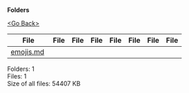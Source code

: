 **Folders**

[&lt;Go Back&gt;](../right.html)

<table><thead><tr class="header"><th><strong>File</strong></th><th><strong>File</strong></th><th><strong>File</strong></th><th><strong>File</strong></th><th><strong>File</strong></th><th><strong>File</strong></th><th><strong>File</strong></th><th><strong>File</strong></th></tr></thead><tbody><tr class="odd"><td><a href="emojis.md">emojis.md</a> </td><td></td><td></td><td></td><td></td><td></td><td></td><td></td></tr></tbody></table>

Folders: 1  
Files: 1  
Size of all files: 54407 KB
